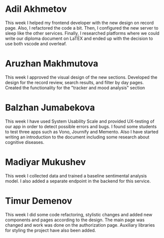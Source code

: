 # Adil Akhmetov

This week I helped my frontend developer with the new design on record page. Also, I refactored the code a bit. Then, I configured the new server to sleep like the other services. Finally, I researched platforms where we could write our diploma document on LaTEX and ended up with the decision to use both vscode and overleaf.

# Aruzhan Makhmutova

This week I approved the visual design of the new sections. Developed the design for the record review, search results, and filter by day pages. Created the functionality for the "tracker and mood analysis" section

# Balzhan Jumabekova

This week I have used System Usability Scale and provided UX-testing of our app in order to detect possible errors and bugs. I found some students to test three apps such as Vono, Journify and Memento. Also I have started writing an introduction to the document including some research about cognitive diseases.

# Madiyar Mukushev

This week I collected data and trained a baseline sentimental analysis model. I also added a separate endpoint in the backend for this service.

# Timur Demenov

This week I did some code refactoring, stylistic changes and added new components and pages according to the design. The main page was changed and work was done on the authorization page. Auxiliary libraries for styling the project have also been added.
